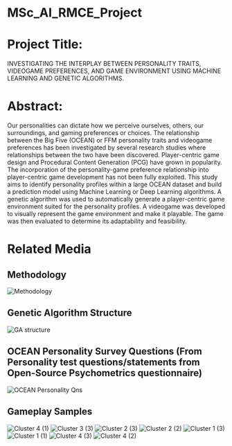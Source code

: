 # MSc_AI_RMCE_Project

# Project Title: 
INVESTIGATING THE INTERPLAY BETWEEN PERSONALITY TRAITS, VIDEOGAME PREFERENCES, AND GAME ENVIRONMENT USING MACHINE LEARNING AND GENETIC ALGORITHMS.

# Abstract: 
Our personalities can dictate how we perceive ourselves, others, our surroundings, and gaming preferences or choices. The relationship between the Big Five (OCEAN) or FFM personality traits and videogame preferences has been investigated by several research studies where relationships between the two have been discovered. Player-centric game design and Procedural Content Generation (PCG) have grown in popularity. The incorporation of the personality-game preference relationship into player-centric game development has not been fully exploited. This study aims to identify personality profiles within a large OCEAN dataset and build a prediction model using Machine Learning or Deep Learning algorithms. A genetic algorithm was used to automatically generate a player-centric game environment suited for the personality profiles. A videogame was developed to visually represent the game environment and make it playable. The game was then evaluated to determine its adaptability and feasibility.
  
# Related Media
## Methodology
![Methodology](https://github.com/BennyWW/MSc_AI_RMCE_Project/assets/66873036/b5650ca6-207b-44e7-afd3-f05feafc1d31)
## Genetic Algorithm Structure
![GA structure](https://github.com/BennyWW/MSc_AI_RMCE_Project/assets/66873036/417ddf6a-ba58-44db-a1ee-333a4ae4ffdc)
## OCEAN Personality Survey Questions (From Personality test questions/statements from Open-Source Psychometrics questionnaire)
![OCEAN Personality Qns](https://github.com/BennyWW/MSc_AI_RMCE_Project/assets/66873036/090897b5-fd19-4af7-b957-62debfcff7b4)
## Gameplay Samples
![Cluster 4 (1)](https://github.com/BennyWW/MSc_AI_RMCE_Project/assets/66873036/b3280ed4-2e56-477e-8160-fd4623af14c2)
![Cluster 3 (3)](https://github.com/BennyWW/MSc_AI_RMCE_Project/assets/66873036/56403ac5-bb00-4126-87fe-eae4a9572135)
![Cluster 2 (3)](https://github.com/BennyWW/MSc_AI_RMCE_Project/assets/66873036/3ad88488-ac03-454e-8a07-27e02d8ca3e3)
![Cluster 2 (2)](https://github.com/BennyWW/MSc_AI_RMCE_Project/assets/66873036/9c9868aa-2d51-4f21-a3a6-dc06dab1f3dd)
![Cluster 1 (3)](https://github.com/BennyWW/MSc_AI_RMCE_Project/assets/66873036/e63ce48f-29fb-4764-8b6d-8af3d379b289)
![Cluster 1 (1)](https://github.com/BennyWW/MSc_AI_RMCE_Project/assets/66873036/e07bed36-ee83-4549-bff9-b59cfdf4db4f)
![Cluster 4 (3)](https://github.com/BennyWW/MSc_AI_RMCE_Project/assets/66873036/fde670fc-3b8e-4c4d-8823-f1e635ade0e3)
![Cluster 4 (2)](https://github.com/BennyWW/MSc_AI_RMCE_Project/assets/66873036/37b2f29f-3d5d-44c6-9bbf-e4f127446634)
